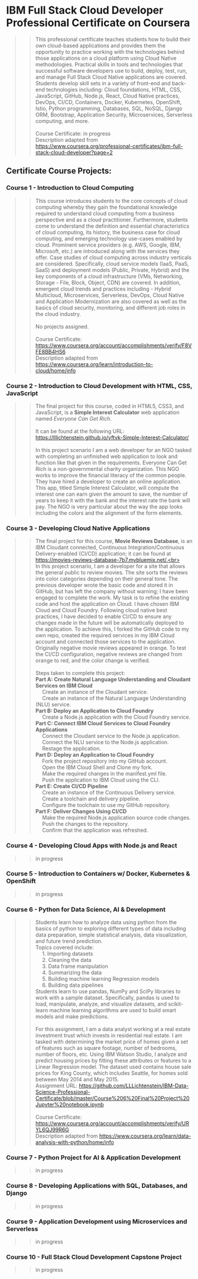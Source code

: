 # IBM Full Stack Cloud Developer Professional Certificate on Coursera <br>
> >This professional certificate teaches students how to build their own cloud-based applications and provides them the opportunity to practice working with the technologies behind those applications on a cloud platform using Cloud Native methodologies. Practical skills in tools and technologies that successful software developers use to build, deploy, test, run, and manage Full Stack Cloud Native applications are covered. Students develop skill sets in a variety of front-end and back-end technologies including: Cloud foundations, HTML, CSS, JavaScript, GitHub, Node.js, React, Cloud Native practices, DevOps, CI/CD, Containers, Docker, Kubernetes, OpenShift, Istio, Python programming, Databases, SQL, NoSQL, Django ORM, Bootstrap, Application Security, Microservices, Serverless computing, and more. <br><br>
> > Course Certificate: in progress<br>
> > Description adapted from https://www.coursera.org/professional-certificates/ibm-full-stack-cloud-developer?page=2
## Certificate Course Projects: <br>
### Course 1 - Introduction to Cloud Computing <br>
> > This course introduces students to the core concepts of cloud computing whereby they gain the foundational knowledge required to understand cloud computing from a business perspective and as a cloud practitioner. Furthermore, students come to understand the definition and essential characteristics of cloud computing, its history, the business case for cloud computing, and emerging technology use-cases enabled by cloud. Prominent service providers (e.g. AWS, Google, IBM, Microsoft, etc.) are introduced along with the services they offer. Case studies of cloud computing across industry verticals are considered. Specifically, cloud service models (IaaS, PaaS, SaaS) and deployment models (Public, Private, Hybrid) and the key components of a cloud infrastructure (VMs, Networking, Storage - File, Block, Object, CDN) are covered. In addition, emergent cloud trends and practices including - Hybrid Multicloud, Microservices, Serverless, DevOps, Cloud Native and Application Modernization are also covered as well as the basics of cloud security, monitoring, and different job roles in the cloud industry. <br><br>
 > > No projects assigned.<br><br>
 > > Course Certificate: https://www.coursera.org/account/accomplishments/verify/F8VFE8BB4HS6<br>
 > > Description adapted from https://www.coursera.org/learn/introduction-to-cloud/home/info
### Course 2 - Introduction to Cloud Development with HTML, CSS, JavaScript <br>
> > The final project for this course, coded in HTML5, CSS3, and JavaScript, is a **Simple Interest Calculator** web application named *Everyone Can Get Rich*.<br><br>
It can be found at the following URL: https://lllichtenstein.github.io/vftvk-Simple-Interest-Calculator/ <br><br>
> > In this project scenario I am a web developer for an NGO tasked with completing an unfinished web application to look and function like that given in the requirements. Everyone Can Get Rich is a non-governmental charity organization. This NGO works to improve the financial literacy of the common people. They have hired a developer to create an online application. This app, titled Simple Interest Calculator, will compute the interest one can earn given the amount to save, the number of years to keep it with the bank and the interest rate the bank will pay. The NGO is very particular about the way the app looks including the colors and the alignment of the form elements.
### Course 3 - Developing Cloud Native Applications <br>
> > The final project for this course, **Movie Reviews Database**, is an IBM Cloudant connected, Continuous Integration/Continuous Delivery-enabled (CI/CD) application; it can be found at https://movies-reviews-database-7b7.mybluemix.net/.<br><br>
> > In this project scenario, I am a developer for a site that allows the general public to review movies. The site sorts the reviews into color categories depending on their general tone. The previous developer wrote the basic code and stored it in GitHub, but has left the company without warning; I have been engaged to complete the work. My task is to refine the existing code and host the application on Cloud. I have chosen IBM Cloud and Cloud Foundry. Following cloud native best practices, I have decided to enable CI/CD to ensure any changes made in the future will be automatically deployed to the application. To achieve this, I forked the GitHub code to my own repo, created the required services in my IBM Cloud account and connected those services to the application. Originally negative movie reviews appeared in orange. To test the CI/CD configuration, negative reviews are changed from orange to red, and the color change is verified.<br><br>
> > Steps taken to complete this project:<br>
**Part A: Create Natural Language Understanding and Cloudant Services on IBM Cloud**<br>
> > &emsp; Create an instance of the Cloudant service.<br>
> > &emsp; Create an instance of the Natural Language Understanding (NLU) service.<br>
**Part B: Deploy an Application to Cloud Foundry**<br>
> > &emsp; Create a Node.js application with the Cloud Foundry service.<br>
**Part C: Connect IBM Cloud Services to Cloud Foundry Applications**<br>
> > &emsp; Connect the Cloudant service to the Node.js application.<br>
> > &emsp; Connect the NLU service to the Node.js application.<br>
> > &emsp; Restage the application.<br>
**Part D: Deploy an Application to Cloud Foundry**<br>
> > &emsp; Fork the project repository into my GitHub account.<br>
> > &emsp; Open the IBM Cloud Shell and Clone my fork.<br>
> > &emsp; Make the required changes in the manifest.yml file.<br>
> > &emsp; Push the application to IBM Cloud using the CLI.<br>
**Part E: Create CI/CD Pipeline**<br>
> > &emsp; Create an instance of the Continuous Delivery service.<br>
> > &emsp; Create a toolchain and delivery pipeline.<br>
> > &emsp; Configure the toolchain to use my GitHub repository.<br>
**Part F: Deliver Changes Using CI/CD**<br>
> > &emsp; Make the required Node.js application source code changes.<br>
> > &emsp; Push the changes to the repository.<br>
> > &emsp; Confirm that the application was refreshed.<br>
### Course 4 - Developing Cloud Apps with Node.js and React <br>
> > in progress
### Course 5 - Introduction to Containers w/ Docker, Kubernetes & OpenShift <br>
> > in progress
### Course 6 - Python for Data Science, AI & Development <br>
> > Students learn how to analyze data using python from the basics of python to exploring different types of data including data preparation, simple statistical analysis, data visualization, and future trend prediction.<br>
> > Topics covered include:<br>
> > &emsp; 1. Importing datasets<br>
> > &emsp; 2. Cleaning the data<br>
> > &emsp; 3. Data frame manipulation<br>
> > &emsp; 4. Summarizing the data<br>
> > &emsp; 5. Building machine learning Regression models<br>
> > &emsp; 6. Building data pipelines<br>
> >Students learn to use pandas, NumPy and SciPy libraries to work with a sample dataset. Specifically, pandas is used to load, manipulate, analyze, and visualize datasets, and scikit-learn machine learning algorithms are used to build smart models and make predictions.<br><br>
> > For this assignment, I am a data analyst working at a real estate investment trust which invests in residential real estate. I am tasked with determining the market price of homes given a set of features such as square footage, number of bedrooms, number of floors, etc. Using IBM Watson Studio, I analyze and predict housing prices by fitting these attributes or features to a Linear Regression model. The dataset used contains house sale prices for King County, which includes Seattle, for homes sold between May 2014 and May 2015.<br>
> > Assignment URL: https://github.com/LLLichtenstein/IBM-Data-Science-Professional-Certificate/blob/master/Course%206%20Final%20Project%20Jupyter%20notebook.ipynb<br><br>
> > Course Certificate: https://www.coursera.org/account/accomplishments/verify/URYL6QJ99R6G<br>
> > Description adapted from https://www.coursera.org/learn/data-analysis-with-python/home/info
### Course 7 - Python Project for AI & Application Development <br>
> > in progress
### Course 8 - Developing Applications with SQL, Databases, and Django <br>
> > in progress
### Course 9 - Application Development using Microservices and Serverless <br>
> > in progress
### Course 10 - Full Stack Cloud Development Capstone Project <br>
> > in progress
